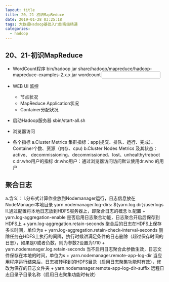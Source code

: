 ```yaml
---
layout: title
title: 20、21-初识MapReduce
date: 2019-01-28 03:25:18
tags: 大数据Hadoop基础入门到高级精通
categories:
  - hadoop
---
```

##  20、21-初识MapReduce

+ WordCount程序
     bin/hadoop jar share/hadoop/mapreduce/hadoop-mapreduce-examples-2.x.x.jar wordcount <input> <output>
+ WEB UI 监控
  - 节点状况
  - MapReduce Application状况
  - Container分配状况
   
+ 启动Hadoop服务器
   sbin/start-all.sh
+ 浏览器访问   
+ 各个指标
  a.Cluster Metrics
     集群指标：app(提交、排队、运行、完成）、Container个数、资源（内存、cpu) 
  b.Cluster Nodes Metrics
     及其状态： active、 decommissioning、decommissioned、lost、unhealthy\reboot
  c.dr.who用户的指标
    dr.who用户：通过浏览器访问访问默认使用dr.who 的用户   
## 聚合日志
  a.含义： I.分布式计算作业放到Nodemanager运行，日志信息放在NodeManager本地目录
    yarn.nodemanager.log-dirs: ${yarn.log.dir}/userlogs
           II.通过配置将本地日志放到HDFS服务器上，即聚合日志的概念
  b.配置
      + yarn.log-aggregation-enable 是否启用日志聚合功能，日志聚合开启后保存到HDFS上
      + yarn.log-aggregation.retain-seconds 聚合后的日志在HDFS上保存多长时间，单位为s
      + yarn.log-aggregation.retain-check-interval-seconds 删除任务在HDFS上执行的间隔，执行时候讲满足条件的日志删除（超过保存时间的日志），如果是0或者负数，则为参数2设置为1/10
      + yarn.nodemanager.log.retain-seconds 当不启用日志聚合此参数生效，日志文件保存在本地的时间，单位为s
      + yarn.nodemanager.remote-app-log-dir 当应用程序运行结束后，日志被转移到的HDFS目录（启用日志聚集功能时有效），修改为保存的日志文件夹
      + yarn.nodemanager.remote-app-log-dir-suffix 远程日志目录子目录名称（启用日志聚集功能时有效）
     
   